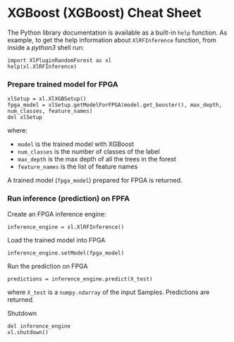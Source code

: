 # XGBoost (XGBoost) Cheat Sheet

The Python library documentation is available as a built-in ```help``` function. As example, to get the help information about `XlRFInference` function, from inside a *python3* shell run:

```
import XlPluginRandomForest as xl
help(xl.XlRFInference)
```

### Prepare trained model for FPGA

```
xlSetup = xl.XlXGBSetup()
fpga_model = xlSetup.getModelForFPGA(model.get_booster(), max_depth, num_classes, feature_names)
del xlSetup
```
where:
* `model` is the trained model with XGBoost
* `num_classes` is the number of classes of the label
* `max_depth` is the max depth of all the trees in the forest
* `feature_names` is the list of feature names

A trained model (`fpga_model`) prepared for FPGA is returned.


### Run inference (prediction) on FPFA

Create an FPGA inference engine:
```
inference_engine = xl.XlRFInference()
```

Load the trained model into FPGA
```
inference_engine.setModel(fpga_model)
```

Run the prediction on FPGA
```
predictions = inference_engine.predict(X_test)
```
where `X_test` is a `numpy.ndarray` of the input Samples. Predictions are returned.

Shutdown
```
del inference_engine
xl.shutdown()
```
